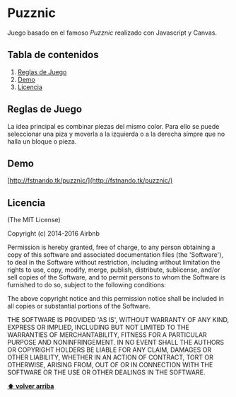 # Puzznic
Juego basado en el famoso *Puzznic* realizado con Javascript y Canvas.

## Tabla de contenidos

  1. [Reglas de Juego](#Reglas-de-Juego)
  1. [Demo](#Demo)
  1. [Licencia](#license)

## Reglas de Juego

La idea principal es combinar piezas del mismo color. Para ello se puede seleccionar una piza y moverla a la izquierda o a la derecha simpre que no halla un bloque o pieza.

## Demo

[http://fstnando.tk/puzznic/](http://fstnando.tk/puzznic/)

## Licencia

(The MIT License)

Copyright (c) 2014-2016 Airbnb

Permission is hereby granted, free of charge, to any person obtaining
a copy of this software and associated documentation files (the
'Software'), to deal in the Software without restriction, including
without limitation the rights to use, copy, modify, merge, publish,
distribute, sublicense, and/or sell copies of the Software, and to
permit persons to whom the Software is furnished to do so, subject to
the following conditions:

The above copyright notice and this permission notice shall be
included in all copies or substantial portions of the Software.

THE SOFTWARE IS PROVIDED 'AS IS', WITHOUT WARRANTY OF ANY KIND,
EXPRESS OR IMPLIED, INCLUDING BUT NOT LIMITED TO THE WARRANTIES OF
MERCHANTABILITY, FITNESS FOR A PARTICULAR PURPOSE AND NONINFRINGEMENT.
IN NO EVENT SHALL THE AUTHORS OR COPYRIGHT HOLDERS BE LIABLE FOR ANY
CLAIM, DAMAGES OR OTHER LIABILITY, WHETHER IN AN ACTION OF CONTRACT,
TORT OR OTHERWISE, ARISING FROM, OUT OF OR IN CONNECTION WITH THE
SOFTWARE OR THE USE OR OTHER DEALINGS IN THE SOFTWARE.

**[⬆ volver arriba](#tabla-de-contenidos)**
